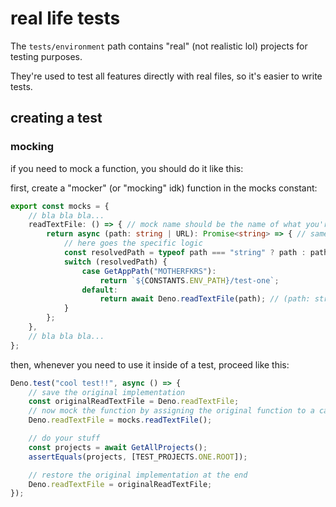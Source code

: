 # real life tests

The `tests/environment` path contains "real" (not realistic lol) projects for testing purposes.

They're used to test all features directly with real files, so it's easier to write tests.

## creating a test

### mocking

if you need to mock a function, you should do it like this:

first, create a "mocker" (or "mocking" idk) function in the mocks constant:

```ts
export const mocks = {
    // bla bla bla...
    readTextFile: () => { // mock name should be the name of what you're mocking
        return async (path: string | URL): Promise<string> => { // same return type as the mock func
            // here goes the specific logic
            const resolvedPath = typeof path === "string" ? path : path.toString();
            switch (resolvedPath) {
                case GetAppPath("MOTHERFKRS"):
                    return `${CONSTANTS.ENV_PATH}/test-one`;
                default:
                    return await Deno.readTextFile(path); // (path: string | URL): Promise<string>
            }
        };
    },
    // bla bla bla...
};
```

then, whenever you need to use it inside of a test, proceed like this:

```ts
Deno.test("cool test!!", async () => {
    // save the original implementation
    const originalReadTextFile = Deno.readTextFile;
    // now mock the function by assigning the original function to a call to the "mocker" function
    Deno.readTextFile = mocks.readTextFile();

    // do your stuff
    const projects = await GetAllProjects();
    assertEquals(projects, [TEST_PROJECTS.ONE.ROOT]);

    // restore the original implementation at the end
    Deno.readTextFile = originalReadTextFile;
});
```
